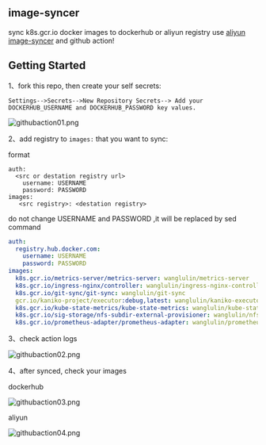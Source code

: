 
## image-syncer
sync k8s.gcr.io docker images to dockerhub or aliyun registry use [aliyun image-syncer](https://github.com/AliyunContainerService/image-syncer) and github action!

## Getting Started

1、fork this repo, then create your self secrets:
```
Settings-->Secrets-->New Repository Secrets--> Add your DOCKERHUB_USERNAME and DOCKERHUB_PASSWORD key values.
```
![githubaction01.png](https://i.loli.net/2021/08/21/TjN76FtngG5Dehf.png)

2、add registry to `images:` that you want to sync:

format
```
auth:
  <src or destation registry url>
    username: USERNAME
    password: PASSWORD
images:
   <src registry>: <destation registry>
```

do not change USERNAME and PASSWORD ,it will be replaced by sed command

```yaml
auth:
  registry.hub.docker.com:
    username: USERNAME
    password: PASSWORD
images:
  k8s.gcr.io/metrics-server/metrics-server: wanglulin/metrics-server
  k8s.gcr.io/ingress-nginx/controller: wanglulin/ingress-nginx-controller
  k8s.gcr.io/git-sync/git-sync: wanglulin/git-sync
  gcr.io/kaniko-project/executor:debug,latest: wanglulin/kaniko-executor
  k8s.gcr.io/kube-state-metrics/kube-state-metrics: wanglulin/kube-state-metrics
  k8s.gcr.io/sig-storage/nfs-subdir-external-provisioner: wanglulin/nfs-subdir-external-provisioner
  k8s.gcr.io/prometheus-adapter/prometheus-adapter: wanglulin/prometheus-adapter
```

3、check action logs

![githubaction02.png](https://i.loli.net/2021/08/21/OkXVWY8pN6Foat7.png)

4、after synced, check your images

dockerhub

![githubaction03.png](https://i.loli.net/2021/08/21/K2PzDTV3qu61WIO.png)

aliyun

![githubaction04.png](https://i.loli.net/2021/08/21/drQzkbeCNDXqcH4.png)



